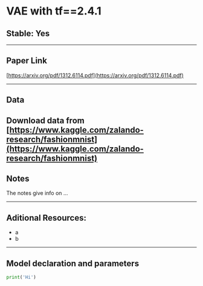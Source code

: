 # VAE with tf==2.4.1
## Stable: Yes

---

## Paper Link
[https://arxiv.org/pdf/1312.6114.pdf](https://arxiv.org/pdf/1312.6114.pdf)

---

## Data
Download data from [https://www.kaggle.com/zalando-research/fashionmnist](https://www.kaggle.com/zalando-research/fashionmnist)
---

## Notes
The notes give info on ...

---

## Aditional Resources:
* a
* b

---

## Model declaration and parameters
```Python
print('Hi')
```

